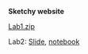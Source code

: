 **Sketchy website**



[Lab1.zip](https://stat222.github.io/assets/Lab1.zip)



Lab2: [Slide](https://slides.com/zihaochen-1/hypothesis-testing/fullscreen), [notebook](https://stat222.github.io/assets/Lab2.zip)







